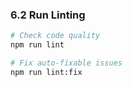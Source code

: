 ### 6.2 Run Linting
```bash
# Check code quality
npm run lint

# Fix auto-fixable issues
npm run lint:fix
```
